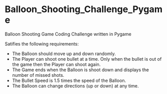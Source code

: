 # Balloon_Shooting_Challenge_Pygame
Balloon Shooting Game Coding Challenge written in Pygame

Satifies the following requirements:
- The Balloon should move up and down randomly.
- The Player can shoot one bullet at a time. Only when the bullet is out of the game then the Player can shoot again.
- The Game ends when the Balloon is shoot down and displays the number of missed shots.
- The Bullet Speed is 1.5 times the speed of the Balloon.
- The Balloon can change directions (up or down) at any time.
